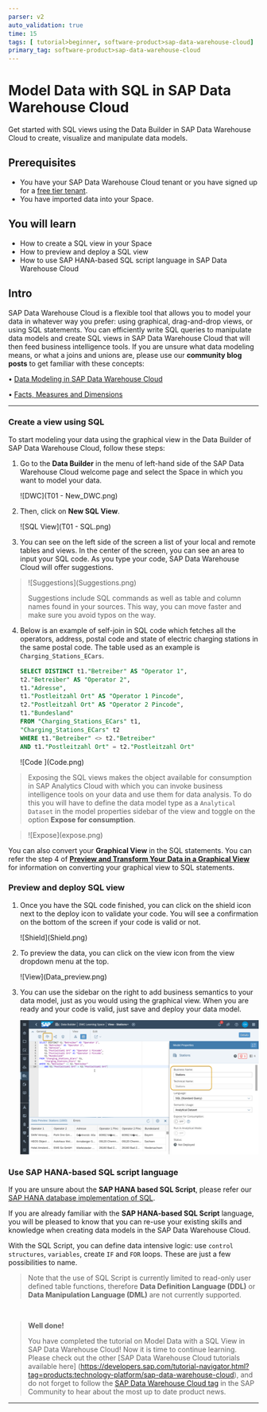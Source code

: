 ```yaml
---
parser: v2
auto_validation: true
time: 15
tags: [ tutorial>beginner, software-product>sap-data-warehouse-cloud]
primary_tag: software-product>sap-data-warehouse-cloud
---
```


# Model Data with SQL in SAP Data Warehouse Cloud
<!-- description --> Get started with SQL views using the Data Builder in SAP Data Warehouse Cloud to create, visualize and manipulate data models.

## Prerequisites
- You have your SAP Data Warehouse Cloud tenant or you have signed up for a [free tier tenant](data-warehouse-cloud-1-begin-trial).
- You have imported data into your Space.


## You will learn
- How to create a SQL view in your Space
- How to preview and deploy a SQL view
- How to use SAP HANA-based SQL script language in SAP Data Warehouse Cloud


## Intro
SAP Data Warehouse Cloud is a flexible tool that allows you to model your data in whatever way you prefer: using graphical, drag-and-drop views, or using SQL statements. You can efficiently write SQL queries to manipulate data models and create SQL views in SAP Data Warehouse Cloud that will then feed business intelligence tools.
If you are unsure what data modeling means, or what a joins and unions are, please use our **community blog posts** to get familiar with these concepts:

• [Data Modeling in SAP Data Warehouse Cloud](https://blogs.sap.com/2021/07/20/data-modeling-in-sap-data-warehouse-cloud/)

• [Facts, Measures and Dimensions](https://blogs.sap.com/2021/07/22/facts-measures-and-dimensions/)


---

### Create a view using SQL


To start modeling your data using the graphical view in the Data Builder of SAP Data Warehouse Cloud, follow these steps:

1.	Go to the **Data Builder** in the menu of left-hand side of the SAP Data Warehouse Cloud welcome page and select the Space in which you want to model your data.

    <!-- border -->![DWC](T01 - New_DWC.png)

2.	Then, click on **New SQL View**.

    <!-- border -->![SQL View](T01 - SQL.png)

3. You can see on the left side of the screen a list of your local and remote tables and views. In the center of the screen, you can see an area to input your SQL code. As you type your code, SAP Data Warehouse Cloud will offer suggestions.
> <!-- border -->![Suggestions](Suggestions.png)
>
> Suggestions include SQL commands as well as table and column names found in your sources. This way, you can move faster and make sure you avoid typos on the way.

4. Below is an example of self-join in SQL code which fetches all the operators, address, postal code and state of electric charging stations in the same postal code. The table used as an example is `Charging_Stations_ECars`.

    ```SQL
    SELECT DISTINCT t1."Betreiber" AS "Operator 1",
    t2."Betreiber" AS "Operator 2",
    t1."Adresse",
    t1."Postleitzahl Ort" AS "Operator 1 Pincode",
    t2."Postleitzahl Ort" AS "Operator 2 Pincode",
    t1."Bundesland"
    FROM "Charging_Stations_ECars" t1,
    "Charging_Stations_ECars" t2
    WHERE t1."Betreiber" <> t2."Betreiber"
    AND t1."Postleitzahl Ort" = t2."Postleitzahl Ort"

    ```
    <!-- border -->![Code ](Code.png)

> Exposing the SQL views makes the object available for consumption in SAP Analytics Cloud with which you can invoke business intelligence tools on your data and use them for data analysis. To do this you will have to define the data model type as a `Analytical Dataset` in the model properties sidebar of the view and toggle on the option **Expose for consumption**.

> <!-- border -->![Expose](expose.png)

You can also convert your **Graphical View** in the SQL statements. You can refer the step 4 of **[Preview and Transform Your Data in a Graphical View](data-warehouse-cloud-graphical2-datapreview)** for information on converting your graphical view to SQL statements.

### Preview and deploy SQL view


1.	Once you have the SQL code finished, you can click on the shield icon next to the deploy icon to validate your code. You will see a confirmation on the bottom of the screen if your code is valid or not.

    <!-- border -->![Shield](Shield.png)

2.	To preview the data, you can click on the view icon from the view dropdown menu at the top.

    <!-- border -->![View](Data_preview.png)

3.	You can use the sidebar on the right to add business semantics to your data model, just as you would using the graphical view. When you are ready and your code is valid, just save and deploy your data model.

    ![deploy](deploy.png)



### Use SAP HANA-based SQL script language


If you are unsure about the **SAP HANA based SQL Script**, please refer our [SAP HANA database implementation of SQL](https://help.sap.com/viewer/791c41982ee345a19c4ec4b774222c4f/16.0.4.1/en-US/feca57aaf7d5431e827e104506bc19c1.html).

If you are already familiar with the **SAP HANA-based SQL Script** language, you will be pleased to know that you can re-use your existing skills and knowledge when creating data models in the SAP Data Warehouse Cloud.

With the SQL Script, you can define data intensive logic: use `control structures`, `variables`, create `IF` and `FOR` loops. These are just a few possibilities to name.

> Note that the use of SQL Script is currently limited to read-only user defined table functions, therefore **Data Definition Language (DDL)** or **Data Manipulation Language (DML)** are not currently supported.

&nbsp;
> **Well done!**
>
> You have completed the tutorial on Model Data with a SQL View in SAP Data Warehouse Cloud!
> Now it is time to continue learning. Please check out the other [SAP Data Warehouse Cloud tutorials available here] (https://developers.sap.com/tutorial-navigator.html?tag=products:technology-platform/sap-data-warehouse-cloud), and do not forget to follow the [SAP Data Warehouse Cloud tag](https://blogs.sap.com/tags/73555000100800002141/) in the SAP Community to hear about the most up to date product news.




---
